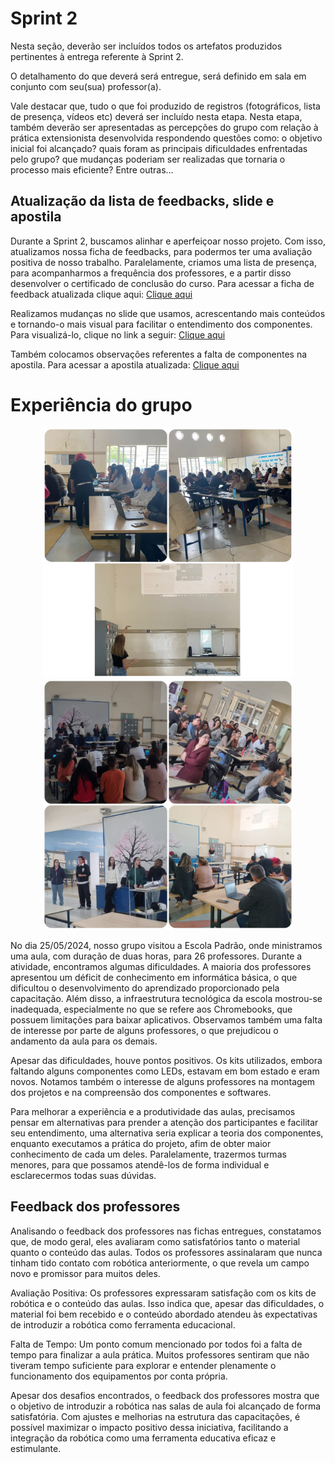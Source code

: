 # Sprint 2

Nesta seção, deverão ser incluídos todos os artefatos produzidos pertinentes à entrega referente à Sprint 2.

O detalhamento do que deverá será entregue, será definido em sala em conjunto com seu(sua) professor(a).

Vale destacar que, tudo o que foi produzido de registros (fotográficos, lista de presença, vídeos etc) deverá ser incluído nesta etapa. Nesta etapa, também deverão ser apresentadas as percepções do grupo com relação à prática extensionista desenvolvida respondendo questões como: o objetivo inicial foi alcançado? quais foram as principais dificuldades enfrentadas pelo grupo? que mudanças poderiam ser realizadas que tornaria o processo mais eficiente? Entre outras...

## Atualização da lista de feedbacks, slide e apostila

Durante a Sprint 2, buscamos alinhar e aperfeiçoar nosso projeto. Com isso, atualizamos nossa ficha de feedbacks, para podermos ter uma avaliação positiva de nosso trabalho. Paralelamente, criamos uma lista de presença, para acompanharmos a frequência dos professores, e a partir disso desenvolver o certificado de conclusão do curso. 
Para acessar a ficha de feedback atualizada clique aqui: [Clique aqui](https://www.canva.com/design/DAGFxlVbnVY/LfKAyQ11fQNpb2gnHzJDZg/edit?utm_content=DAGFxlVbnVY&utm_campaign=designshare&utm_medium=link2&utm_source=sharebutton)

Realizamos mudanças no slide que usamos, acrescentando mais conteúdos e tornando-o mais visual para facilitar o entendimento dos componentes. Para visualizá-lo, clique no link a seguir: [Clique aqui](https://sgapucminasbrmy.sharepoint.com/personal/1488862_sga_pucminas_br/_layouts/15/guestaccess.aspx?share=EQGbfjyaXdlGr89oCr5_YZEBj07KDA9EFyBuIARipzsdaw&e=QtCXbF)

Também colocamos observações referentes a falta de componentes na apostila. Para acessar a apostila atualizada: 
[Clique aqui](https://github.com/ICEI-PUC-Minas-PPC-CC/ppc-cc-2024-1-ment2-noite1-capacitarobotica/blob/main/docs/Cartilha_arduino-Modificada2024.pdf)

# Experiência do grupo

<div align ="center">
<img src="https://github.com/ICEI-PUC-Minas-PPC-CC/ppc-cc-2024-1-ment2-noite1-capacitarobotica/blob/main/docs/img/AulaEscolaPadrao.png" width="400" height="400">  
<img  src="https://github.com/ICEI-PUC-Minas-PPC-CC/ppc-cc-2024-1-ment2-noite1-capacitarobotica/blob/main/docs/img/AulaEscolaPadrao2.jpeg" width="400" height="400">
</div>

No dia 25/05/2024, nosso grupo visitou a Escola Padrão, onde ministramos uma aula, com duração de duas horas, para 26 professores. Durante a atividade, encontramos algumas dificuldades. A maioria dos professores apresentou um déficit de conhecimento em informática básica, o que dificultou o desenvolvimento do aprendizado proporcionado pela capacitação. Além disso, a infraestrutura tecnológica da escola mostrou-se inadequada, especialmente no que se refere aos Chromebooks, que possuem limitações para baixar aplicativos. Observamos também uma falta de interesse por parte de alguns professores, o que prejudicou o andamento da aula para os demais.

Apesar das dificuldades, houve pontos positivos. Os kits utilizados, embora faltando alguns componentes como LEDs, estavam em bom estado e eram novos. Notamos também o interesse de alguns professores na montagem dos projetos e na compreensão dos componentes e softwares.

Para melhorar a experiência e a produtividade das aulas, precisamos pensar em alternativas para prender a atenção dos participantes e facilitar seu entendimento, uma alternativa seria explicar a teoria dos componentes, enquanto executamos a prática do projeto, afim de obter maior conhecimento de cada um deles. Paralelamente, trazermos turmas menores, para que possamos atendê-los de forma individual e esclarecermos todas suas dúvidas.

       
  ## Feedback dos professores

Analisando o feedback dos professores nas fichas entregues, constatamos que, de modo geral, eles avaliaram como satisfatórios tanto o material quanto o conteúdo das aulas. Todos os professores assinalaram que nunca tinham tido contato com robótica anteriormente, o que revela um campo novo e promissor para muitos deles.

Avaliação Positiva:
Os professores expressaram satisfação com os kits de robótica e o conteúdo das aulas. Isso indica que, apesar das dificuldades, o material foi bem recebido e o conteúdo abordado atendeu às expectativas de introduzir a robótica como ferramenta educacional.

Falta de Tempo:
Um ponto comum mencionado por todos foi a falta de tempo para finalizar a aula prática. Muitos professores sentiram que não tiveram tempo suficiente para explorar e entender plenamente o funcionamento dos equipamentos por conta própria. 

Apesar dos desafios encontrados, o feedback dos professores mostra que o objetivo de introduzir a robótica nas salas de aula foi alcançado de forma satisfatória. Com ajustes e melhorias na estrutura das capacitações, é possível maximizar o impacto positivo dessa iniciativa, facilitando a integração da robótica como uma ferramenta educativa eficaz e estimulante.

     
